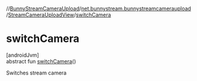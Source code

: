 //[BunnyStreamCameraUpload](../../../index.md)/[net.bunnystream.bunnystreamcameraupload](../index.md)/[StreamCameraUploadView](index.md)/[switchCamera](switch-camera.md)

# switchCamera

[androidJvm]\
abstract fun [switchCamera](switch-camera.md)()

Switches stream camera
